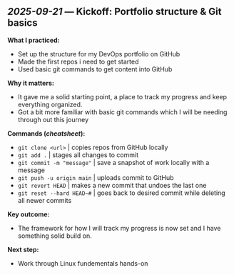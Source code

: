 ## *2025-09-21* — **Kickoff: Portfolio structure & Git basics** 

**What I practiced:**
- Set up the structure for my DevOps portfolio on GitHub
- Made the first repos i need to get started
- Used basic git commands to get content into GitHub

**Why it matters:**
- It gave me a solid starting point, a place to track my progress and keep everything organized.
- Got a bit more familiar with basic git commands which I will be needing through out this journey

**Commands (*cheatsheet*):**  
- `git clone <url>` | copies repos from GitHub locally
- `git add .` | stages all changes to commit
- `git commit -m "message"` | save a snapshot of work locally with a message
- `git push -u origin main` |  uploads commit to GitHub
- `git revert HEAD` | makes a new commit that undoes the last one
- `git reset --hard HEAD~#` | goes back to desired commit while deleting all newer commits

**Key outcome:**
- The framework for how I will track my progress is now set and I have something solid build on.

**Next step:**
- Work through Linux fundementals hands-on


